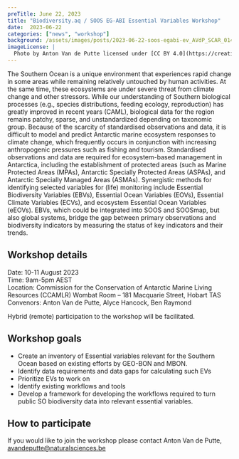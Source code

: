 ```yaml
---
preTitle: June 22, 2023
title: "Biodiversity.aq / SOOS EG-ABI Essential Variables Workshop"
date:  2023-06-22
categories: ["news", "workshop"]
background: /assets/images/posts/2023-06-22-soos-egabi-ev_AVdP_SCAR_0149.jpg
imageLicense: |
  Photo by Anton Van de Putte licensed under [CC BY 4.0](https://creativecommons.org/licenses/by/4.0/)
---
```


The Southern Ocean is a unique environment that experiences rapid change in some areas while remaining relatively untouched by human activities. At the same time, these ecosystems are under severe threat from climate change and other stressors. While our understanding of Southern biological processes (e.g., species distributions, feeding ecology, reproduction) has greatly improved in recent years (CAML), biological data for the region remains patchy, sparse, and unstandardized depending on taxonomic group. Because of the scarcity of standardised observations and data, it is difficult to model and predict Antarctic marine ecosystem responses to climate change, which frequently occurs in conjunction with increasing anthropogenic pressures such as fishing and tourism. Standardised observations and data are required for ecosystem-based management in Antarctica, including the establishment of protected areas (such as Marine Protected Areas (MPAs), Antarctic Specially Protected Areas (ASPAs), and Antarctic Specially Managed Areas (ASMAs). Synergistic methods for identifying selected variables for (life) monitoring include Essential Biodiversity Variables (EBVs), Essential Ocean Variables (EOVs), Essential Climate Variables (ECVs), and ecosystem Essential Ocean Variables (eEOVs). EBVs, which could be integrated into SOOS and SOOSmap, but also global systems, bridge the gap between primary observations and biodiversity indicators by measuring the status of key indicators and their trends.

## Workshop details 

Date: 10-11 August 2023 <br/>
Time: 9am-5pm AEST <br/>
Location: Commission for the Conservation of Antarctic Marine Living Resources (CCAMLR) Wombat Room – 181 Macquarie Street, Hobart TAS <br/>
Convenors: Anton Van de Putte, Alyce Hancock, Ben Raymond <br/>

Hybrid (remote) participation to the workshop will be facilitated.

## Workshop goals

- Create an inventory of Essential variables relevant for the Southern Ocean based on existing efforts by GEO-BON and MBON.
- Identify data requirements and data gaps for calculating such EVs
- Prioritize EVs to work on
- Identify existing workflows and tools
- Develop a framework for developing the workflows required to turn public SO biodiversity data into relevant essential variables.

## How to participate

If you would like to join the workshop please contact Anton Van de Putte, avandeputte@naturalsciences.be
